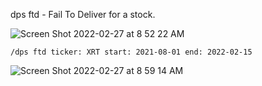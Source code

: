 dps ftd - Fail To Deliver for a stock.

![Screen Shot 2022-02-27 at 8 52 22 AM](https://user-images.githubusercontent.com/85772166/155891610-c08d5b6f-e47c-49c0-b198-ea56902a8c66.png)

```
/dps ftd ticker: XRT start: 2021-08-01 end: 2022-02-15
```

![Screen Shot 2022-02-27 at 8 59 14 AM](https://user-images.githubusercontent.com/85772166/155891848-3b8756e2-8208-429f-a39f-f3b0c409cff3.png)
